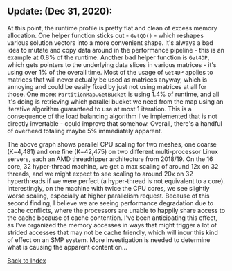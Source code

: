 ## Update: (Dec 31, 2020):

At this point, the runtime profile is pretty flat and clean of excess memory allocation. One helper function sticks out -
`GetQQ()` - which reshapes various solution vectors into a more convenient shape. It's always a bad idea to mutate and copy
data around in the performance pipeline - this is an example at 0.8% of the runtime. Another bad helper function is `Get4DP`,
which gets pointers to the underlying data slices in various matrices - it's using over 1% of the overall time. Most of the
usage of `Get4DP` applies to matrices that will never actually be used as matrices anyway, which is annoying and could be
easily fixed by just not using matrices at all for those. One more: `PartitionMap.GetBucket` is using 1.4% of runtime, and
all it's doing is retrieving which parallel bucket we need from the map using an iterative algorithm guaranteed to use at
most 1 iteration. This is a consequence of the load balancing algorithm I've implemented that is not directly invertable -
could improve that somehow. Overall, there's a handful of overhead totaling maybe 5% immediately apparent.

The above graph shows parallel CPU scaling for two meshes, one coarse (K=4,481) and one fine (K=42,475) on two different
multi-processor Linux servers, each an AMD threadripper architecture from 2018/19. On the 16 core, 32 hyper-thread machine,
we get a max scaling of around 12x on 32 threads, and we might expect to see scaling to around 20x on 32 hyperthreads if we
were perfect (a hyper-thread is not equivalent to a core). Interestingly, on the machine with twice the CPU cores, we see
slightly worse scaling, especially at higher parallelism request. Because of this second finding, I believe we are seeing
performance degradation due to cache conflicts, where the processors are unable to happily share access to the cache because
of cache contention. I've been anticipating this effect, as I've organized the memory accesses in ways that might trigger a
lot of strided accesses that may not be cache friendly, which will incur this kind of effect on an SMP system. More
investigation is needed to determine what is causing the apparent contention...


[Back to Index](../CHANGELOG.md)
